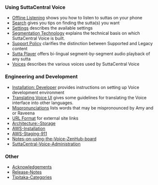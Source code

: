 ### Using SuttaCentral Voice
* [Offline Listening](/sc-voice/en/Offline-Listening) shows you how to listen to suttas on your phone
* [Search](/sc-voice/en/Search) gives you tips on finding the sutta(s) you want
* [Settings](/sc-voice/en/Settings) describes the available settings
* [Segmentation Technology](/sc-voice/en/Segmentation-Technology) explains the technical basis on which SuttaCentral Voice is built.
* [Support Policy](/sc-voice/en/Support-Policy) clarifies the distinction between Supported and Legacy content
* [Sutta Player](/sc-voice/en/Sutta-Player) offers bi-lingual segment-by-segment audio playback of any sutta
* [Voices](/sc-voice/en/Voices) describes the various voices used by SuttaCentral Voice

### Engineering and Development
* [Installation: Developer](/sc-voice/en/Installation:-Developer) provides instructions on setting up Voice development environment
* [Translating Voice UI](/sc-voice/en/Translating-Voice-UI) gives some guidelines for translating the Voice interface into other languages.
* [Mispronunciations](/sc-voice/en/Mispronunciations) lists words that may be mispronounced by Amy and or Raveena
* [URL Format](/sc-voice/en/URL-format) for external site links
* [Architecture:-Storage](/sc-voice/en/Architecture:-Storage.md)
* [AWS-Installation](/sc-voice/en/AWS-Installation.md)
* [AWS-Staging-911](/sc-voice/en/AWS-Staging-911.md)
* [Notes-on-using-the-Voice-ZenHub-board](/sc-voice/en/Notes-on-using-the-Voice-ZenHub-board.md)
* [SuttaCentral-Voice-Administration](/sc-voice/en/SuttaCentral-Voice-Administration.md)

### Other
* [Acknowledgements](/sc-voice/en/Acknowledgements.md)
* [Release-Notes](/sc-voice/en/Release-Notes.md)
* [Tipitaka-Categories](/sc-voice/en/Tipitaka-Categories.md)
